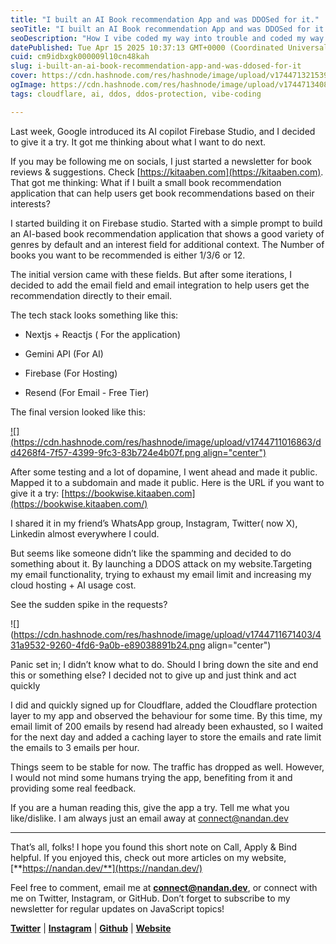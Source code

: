 ```yaml
---
title: "I built an AI Book recommendation App and was DDOSed for it."
seoTitle: "I built an AI Book recommendation App and was DDOSed for it."
seoDescription: "How I vibe coded my way into trouble and coded my way out of it..!!"
datePublished: Tue Apr 15 2025 10:37:13 GMT+0000 (Coordinated Universal Time)
cuid: cm9idbxgk000009l10cn48kah
slug: i-built-an-ai-book-recommendation-app-and-was-ddosed-for-it
cover: https://cdn.hashnode.com/res/hashnode/image/upload/v1744713215395/d734f5ba-48fe-43da-a994-8232425c0fac.png
ogImage: https://cdn.hashnode.com/res/hashnode/image/upload/v1744713408843/6c06c7b4-b29f-4b81-8c91-a464bd06614a.png
tags: cloudflare, ai, ddos, ddos-protection, vibe-coding

---
```


Last week, Google introduced its AI copilot Firebase Studio, and I decided to give it a try. It got me thinking about what I want to do next.

If you may be following me on socials, I just started a newsletter for book reviews & suggestions. Check [https://kitaaben.com](https://kitaaben.com). That got me thinking: What if I built a small book recommendation application that can help users get book recommendations based on their interests?

I started building it on Firebase studio. Started with a simple prompt to build an AI-based book recommendation application that shows a good variety of genres by default and an interest field for additional context. The Number of books you want to be recommended is either 1/3/6 or 12.

The initial version came with these fields. But after some iterations, I decided to add the email field and email integration to help users get the recommendation directly to their email.

The tech stack looks something like this:

* Nextjs + Reactjs ( For the application)
    
* Gemini API (For AI)
    
* Firebase (For Hosting)
    
* Resend (For Email - Free Tier)
    

The final version looked like this:

[![](https://cdn.hashnode.com/res/hashnode/image/upload/v1744711016863/dd4268f4-7f57-4399-9fc3-83b724e4b07f.png align="center")](https://bookwise.kitaaben.com/)

After some testing and a lot of dopamine, I went ahead and made it public. Mapped it to a subdomain and made it public. Here is the URL if you want to give it a try: [https://bookwise.kitaaben.com](https://bookwise.kitaaben.com/)

I shared it in my friend’s WhatsApp group, Instagram, Twitter( now X), Linkedin almost everywhere I could.

But seems like someone didn’t like the spamming and decided to do something about it. By launching a DDOS attack on my website.Targeting my email functionality, trying to exhaust my email limit and increasing my cloud hosting + AI usage cost.

See the sudden spike in the requests?

![](https://cdn.hashnode.com/res/hashnode/image/upload/v1744711671403/431a9532-9260-4fd6-9a0b-e89038891b24.png align="center")

Panic set in; I didn’t know what to do. Should I bring down the site and end this or something else? I decided not to give up and just think and act quickly

I did and quickly signed up for Cloudflare, added the Cloudflare protection layer to my app and observed the behaviour for some time. By this time, my email limit of 200 emails by resend had already been exhausted, so I waited for the next day and added a caching layer to store the emails and rate limit the emails to 3 emails per hour.

Things seem to be stable for now. The traffic has dropped as well. However, I would not mind some humans trying the app, benefiting from it and providing some real feedback.

If you are a human reading this, give the app a try. Tell me what you like/dislike. I am always just an email away at [connect@nandan.dev](mailto:connect@nandan.dev)

---

That’s all, folks! I hope you found this short note on Call, Apply & Bind helpful. If you enjoyed this, check out more articles on my website, [**https://nandan.dev/**](https://nandan.dev/)

Feel free to comment, email me at [**connect@nandan.dev**](http://mailto:connect@nandan.dev/), or connect with me on Twitter, Instagram, or GitHub. Don’t forget to subscribe to my newsletter for regular updates on JavaScript topics!

[**Twitter**](https://twitter.com/_sirius93_) | [**Instagram**](https://www.instagram.com/nandandotdev) | [**Github**](https://github.com/sirius93) | [**Website**](https://nandan.dev/)